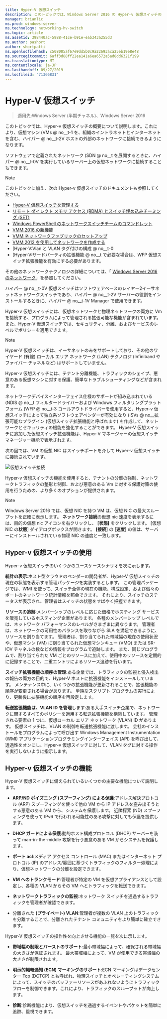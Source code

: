 ```yaml
---
title: Hyper-V 仮想スイッチ
description: このトピックでは、Windows Server 2016 の Hyper-v 仮想スイッチの概要について説明します。
manager: brianlic
ms.prod: windows-server
ms.technology: networking-hv-switch
ms.topic: article
ms.assetid: 398440ac-5988-41ce-b91e-eab343a255d3
ms.author: pashort
author: shortpatti
ms.openlocfilehash: c508005af67e9dd5b0c9a22693aca25eb19e8e48
ms.sourcegitcommit: 6aff3d88ff22ea141a6ea6572a5ad8dd6321f199
ms.translationtype: MT
ms.contentlocale: ja-JP
ms.lasthandoff: 09/27/2019
ms.locfileid: "71366831"
---
```

# <a name="hyper-v-virtual-switch"></a>Hyper-V 仮想スイッチ

>適用先:Windows Server (半期チャネル)、Windows Server 2016

このトピックでは、Hyper-v 仮想スイッチの概要について説明します。これにより、仮想マシン \(VMs @ no__t-1 を、組織のイントラネットとインターネットを含む、ハイパー @ no__t-2V ホストの外部のネットワークに接続できるようになります。 

ソフトウェアで定義されたネットワーク \(SDN @ no__t を展開するときに、ハイパー @ no__t-0V を実行しているサーバー上の仮想ネットワークに接続することもできます。

> [!NOTE]  
> このトピックに加え、次の Hyper-v 仮想スイッチのドキュメントも参照してください。  
>   
> - [Hyper-V 仮想スイッチを管理する](Manage-Hyper-V-Virtual-Switch.md) 
> - [リモート ダイレクト メモリ アクセス (RDMA) とスイッチ埋め込みチーミング (SET)](RDMA-and-Switch-Embedded-Teaming.md)
> - [Windows PowerShell のネットワークスイッチチームのコマンドレット](https://technet.microsoft.com/library/jj553812.aspx)
> - [VMM 2016 の新機能](https://docs.microsoft.com/system-center/vmm/whats-new#networking)
> - [VMM ネットワークファブリックのセットアップ](https://docs.microsoft.com/system-center/vmm/manage-networks)
> - [VMM 2012 を使用してネットワークを作成する](https://social.technet.microsoft.com/wiki/contents/articles/3140.create-networks-with-vmm-2012.aspx)  
> - [Hyper-V:Vlan と VLAN タグ付けの構成 @ no__t-0  
> - [Hyper-V:サードパーティの拡張機能 @ no__t で必要な場合は、WFP 仮想スイッチ拡張機能を有効にする必要があります。
>
> その他のネットワークテクノロジの詳細については、「 [Windows Server 2016 のネットワーク](https://docs.microsoft.com/windows-server/networking/networking)」を参照してください。
  
ハイパー @ no__t-0V 仮想スイッチはソフトウェアベースのレイヤー2イーサネットネットワークスイッチであり、ハイパー @ no__t-2V サーバーの役割をインストールするときに、ハイパー @ no__t-1V Manager で使用できます。

Hyper-v 仮想スイッチには、仮想ネットワークと物理ネットワークの両方に Vm を接続する、プログラムによって管理される拡張可能な機能が含まれています。 また、Hyper-V 仮想スイッチでは、セキュリティ、分離、およびサービスのレベルでポリシーを適用できます。  
  
> [!NOTE]  
> Hyper-V 仮想スイッチは、イーサネットのみをサポートしており、その他のワイヤード (有線) ローカル エリア ネットワーク (LAN) テクノロジ (Infiniband やファイバー チャネルなど) はサポートしていません。  
  
Hyper-v 仮想スイッチには、テナント分離機能、トラフィックのシェイプ、悪意のある仮想マシンに対する保護、簡単なトラブルシューティングなどが含まれます。 

ネットワークデバイスインターフェイス仕様のサポートが組み込まれている \(NDIS @ no__t フィルタードライバーおよび Windows フィルタリングプラットフォーム \(WFP @ no__t-3 コールアウトドライバーを使用すると、Hyper-v 仮想スイッチによって独立系ソフトウェアベンダーが有効になり \(ISVs @ no__拡張可能なプラグイン (仮想スイッチ拡張機能と呼ばれます) を作成して、ネットワークとセキュリティの機能を強化することができます。 Hyper-V 仮想スイッチに追加した仮想スイッチ拡張機能は、Hyper-V マネージャーの仮想スイッチ マネージャー機能で表示されます。
  
次の図では、VM の仮想 NIC はスイッチポートを介して Hyper-v 仮想スイッチに接続されています。  
  
![仮想スイッチ接続](../media/Hyper-V-Virtual-Switch/Vswitch_01.jpg)  
  
Hyper-v 仮想スイッチの機能を使用すると、テナントの分離の強制、ネットワークトラフィックの整形と制御、および悪意のある Vm に対する保護対策の使用を行うための、より多くのオプションが提供されます。

>[!NOTE]
> Windows Server 2016 では、仮想 NIC を持つ VM は、仮想 NIC の最大スループットを正確に表示します。 **ネットワーク接続**の仮想 nic 速度を表示するには、目的の仮想 nic アイコンを右クリックし、 **[状態]** をクリックします。 [仮想 NIC の**状態**] ダイアログボックスが開きます。 **[接続]** の **[速度]** の値は、サーバーにインストールされている物理 NIC の速度と一致します。
  
## <a name="bkmk_apps"></a>Hyper-v 仮想スイッチの使用

Hyper-v 仮想スイッチのいくつかのユースケースシナリオを次に示します。

**統計の表示**:ホスト型クラウドのベンダーの開発者が、Hyper-V 仮想スイッチの現在の状態を表示する管理パッケージを実装するとします。 この管理パッケージでは、WMI を使って、スイッチ全体の現在の機能、構成設定、および個々のポートのネットワーク統計情報を照会できます。 それにより、スイッチのステータスが表示され、管理者はスイッチの状態をすばやく把握できます。  
  
**リソースの追跡**:メンバーシップのレベルに応じた価格でホスティング サービスを販売しているホスティング企業があります。 各種のメンバーシップ レベルでは、ネットワーク パフォーマンスのレベルがさまざまに異なります。 管理者は、ネットワークの可用性のバランスを取りながら SLA を満足できるように、リソースを割り当てます。 管理者は、割り当てられた帯域幅の現在の使用状況や、仮想マシン (VM) に割り当てられた仮想マシンキュー (VMQ) または SR-IOV チャネルの数などの情報をプログラムで追跡します。 また、同じプログラムで、割り当てられた VM ごとのリソースに加えて、使用中のリソースを定期的に記録することで、二重エントリによるリソース追跡を行います。  
  
**スイッチ拡張機能の順序の管理**:ある企業では、トラフィックの監視と侵入検出の報告の両方の目的で、Hyper-V ホストに拡張機能をインストールしています。 メンテナンス中に、いくつかの拡張機能が更新されることで、拡張機能の順序が変更される場合があります。 単純なスクリプト プログラムの実行により、更新後に拡張機能の順序を再設定します。  
  
**転送拡張機能は、VLAN ID を管理**します:ある大手スイッチ企業で、ネットワークに関するすべてのポリシーを適用する転送拡張機能を構築しています。 管理される要素の 1 つに、仮想ローカル エリア ネットワーク (VLAN) ID があります。 仮想スイッチは、VLAN の制御を転送拡張機能に渡します。 会社のインストールをプログラムによって呼び出す Windows Management Instrumentation (WMI) アプリケーションプログラミングインターフェイス (API) を呼び出して、透過性をオンにし、Hyper-v 仮想スイッチに対して、VLAN タグに対する操作を実行しないように指示します。  
  
## <a name="bkmk_func"></a>Hyper-v 仮想スイッチの機能
 
Hyper-V 仮想スイッチに備えられているいくつかの主要な機能について説明します。  
  
-   **ARP/ND ポイズニング (スプーフィング) による保護**:アドレス解決プロトコル (ARP) スプーフィングを使って他の VM から IP アドレスを盗み出そうとする悪意のある VM から、システムを保護します。 近隣探索 (ND) スプーフィングを使って IPv6 で行われる可能性のある攻撃に対しても保護を提供します。  
  
-   **DHCP ガードによる保護**:動的ホスト構成プロトコル (DHCP) サーバーを装って man-in-the-middle 攻撃を行う悪意のある VM からシステムを保護します。  
  
-   **ポート acl**:メディア アクセス コントロール (MAC) またはインターネット プロトコル (IP) のアドレス/範囲に基づくトラフィックのフィルター処理により、仮想ネットワークの分離を設定できます。  
  
-   **VM へのトランクモード**:管理者が特定の VM を仮想アプライアンスとして設定し、各種の VLAN からその VM へとトラフィックを転送できます。  
  
-   **ネットワークトラフィックの監視**:ネットワーク スイッチを通過するトラフィックを管理者が確認できます。  
  
-   分離された **(プライベート) VLAN**:管理者が複数の VLAN 上のトラフィックを分離することで、分離されたテナント コミュニティをより簡単に確立できます。  
  
Hyper-V 仮想スイッチの操作性を向上させる機能の一覧を次に示します。  
  
-   **帯域幅の制限とバーストのサポート**:最小帯域幅によって、確保される帯域幅の大きさが保証されます。 最大帯域幅によって、VM が使用できる帯域幅の大きさが制限されます。  
  
-   **明示的輻輳通知 (ECN) マーキングのサポート**:ECN マーキングはデータセンター Tcp (DCTCP) とも呼ばれ、物理スイッチとオペレーティングシステムによって、スイッチのバッファーリソースがあふれないようにトラフィックフローを制御できます。これにより、トラフィックのスループットが向上します。  
  
-   **診断**:診断機能により、仮想スイッチを通過するイベントやパケットを簡単に追跡、監視できます。
